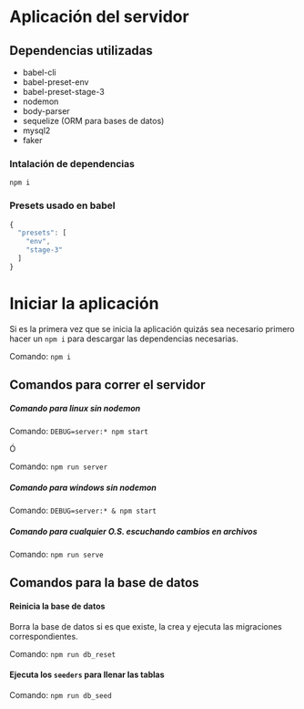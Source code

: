 # Aplicación del servidor

## Dependencias utilizadas

- babel-cli
- babel-preset-env
- babel-preset-stage-3
- nodemon
- body-parser
- sequelize (ORM para bases de datos)
- mysql2
- faker

### Intalación de dependencias
```
npm i
```

### Presets usado en babel
```javascript
{
  "presets": [
    "env",
    "stage-3"
  ]
}
```
# Iniciar la aplicación
Si es la primera vez que se inicia la aplicación quizás sea necesario primero hacer un `npm i` para descargar las dependencias necesarias.

Comando: `npm i`

## Comandos para correr el servidor

##### Comando para linux sin nodemon

Comando: `DEBUG=server:* npm start`

Ó

Comando: `npm run server`

##### Comando para windows sin nodemon

Comando: `DEBUG=server:* & npm start`

##### Comando para cualquier O.S. escuchando cambios en archivos

Comando: `npm run serve`


## Comandos para la base de datos

#### Reinicia la base de datos
Borra la base de datos si es que existe, la crea y ejecuta las migraciones correspondientes.

Comando: `npm run db_reset`

#### Ejecuta los `seeders` para llenar las tablas

Comando: `npm run db_seed`

